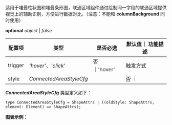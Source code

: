 适用于堆叠柱状图和堆叠条形图，联通区域组件通过绘制同一字段的联通区域提供视觉上的辅助识别，方便进行数据对比。（注意：不能和 **columnBackground** 同时使用）

<description>**optional** _object_ | _false_</description>

| 配置项  | 类型             | 是否必选     | 默认值｜ 功能描述 |
| ------- | ---------------- | ------------ | ----------------- |
| trigger | _'hover'、'click'_ | 否 ｜'hover' | 触发方式          |
| style | _ConnectedAreaStyleCfg_ |  | 否 ｜ | 联通区域的样式配置          |

**_ConnectedAreaStyleCfg_** 类型定义如下：

```sign
type ConnectedAreaStyleCfg = ShapeAttrs | ((oldStyle: ShapeAttrs, element: Element) => ShapeAttrs);
```

**图表示例：**

<playground path="column/stacked/demo/connect-area.ts" rid="connectedArea"></playground>